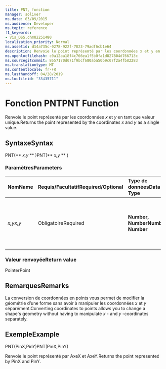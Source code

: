 ```yaml
---
title: PNT, fonction
manager: soliver
ms.date: 03/09/2015
ms.audience: Developer
ms.topic: reference
f1_keywords:
- Vis_DSS.chm82251480
localization_priority: Normal
ms.assetid: d14a735c-0278-922f-7823-79adf6cb1e64
description: Renvoie le point représenté par les coordonnées x et y en tant que valeur unique.
ms.openlocfilehash: c0a12aa18f4c766ea1f5b0fa1d827804d766713c
ms.sourcegitcommit: 8657170d071f9bcf680aba50b9c07f2a4fb82283
ms.translationtype: MT
ms.contentlocale: fr-FR
ms.lasthandoff: 04/28/2019
ms.locfileid: "33435711"
---
```

# <a name="pnt-function"></a><span data-ttu-id="01b3c-103">Fonction PNT</span><span class="sxs-lookup"><span data-stu-id="01b3c-103">PNT Function</span></span>

<span data-ttu-id="01b3c-104">Renvoie le point représenté par les coordonnées  _x_ et  _y_ en tant que valeur unique.</span><span class="sxs-lookup"><span data-stu-id="01b3c-104">Returns the point represented by the coordinates  _x_ and  _y_ as a single value.</span></span> 
  
## <a name="syntax"></a><span data-ttu-id="01b3c-105">Syntaxe</span><span class="sxs-lookup"><span data-stu-id="01b3c-105">Syntax</span></span>

<span data-ttu-id="01b3c-106">PNT(\*\* *x,y* \*\* )</span><span class="sxs-lookup"><span data-stu-id="01b3c-106">PNT(\*\* *x,y* \*\* )</span></span> 
  
### <a name="parameters"></a><span data-ttu-id="01b3c-107">Paramètres</span><span class="sxs-lookup"><span data-stu-id="01b3c-107">Parameters</span></span>

|<span data-ttu-id="01b3c-108">**Nom**</span><span class="sxs-lookup"><span data-stu-id="01b3c-108">**Name**</span></span>|<span data-ttu-id="01b3c-109">**Requis/Facultatif**</span><span class="sxs-lookup"><span data-stu-id="01b3c-109">**Required/Optional**</span></span>|<span data-ttu-id="01b3c-110">**Type de données**</span><span class="sxs-lookup"><span data-stu-id="01b3c-110">**Data Type**</span></span>|<span data-ttu-id="01b3c-111">**Description**</span><span class="sxs-lookup"><span data-stu-id="01b3c-111">**Description**</span></span>|
|:-----|:-----|:-----|:-----|
| <span data-ttu-id="01b3c-112">_x,y_</span><span class="sxs-lookup"><span data-stu-id="01b3c-112">_x,y_</span></span> <br/> |<span data-ttu-id="01b3c-113">Obligatoire</span><span class="sxs-lookup"><span data-stu-id="01b3c-113">Required</span></span>  <br/> |<span data-ttu-id="01b3c-114">**Number, Number**</span><span class="sxs-lookup"><span data-stu-id="01b3c-114">**Number, Number**</span></span> <br/> |<span data-ttu-id="01b3c-115">Coordonnées du point dans le système de coordonnées de la forme actuelle</span><span class="sxs-lookup"><span data-stu-id="01b3c-115">The coordinates of the point in the coordinate system of the current shape.</span></span>  <br/> |
   
### <a name="return-value"></a><span data-ttu-id="01b3c-116">Valeur renvoyée</span><span class="sxs-lookup"><span data-stu-id="01b3c-116">Return value</span></span>

<span data-ttu-id="01b3c-117">Pointer</span><span class="sxs-lookup"><span data-stu-id="01b3c-117">Point</span></span>
  
## <a name="remarks"></a><span data-ttu-id="01b3c-118">Remarques</span><span class="sxs-lookup"><span data-stu-id="01b3c-118">Remarks</span></span>

<span data-ttu-id="01b3c-119">La conversion de coordonnées en points vous permet de modifier la géométrie d’une forme sans avoir à manipuler les coordonnées  *x*  et  *y*  séparément.</span><span class="sxs-lookup"><span data-stu-id="01b3c-119">Converting coordinates to points allows you to change a shape's geometry without having to manipulate  *x*  - and  *y*  -coordinates separately.</span></span> 
  
## <a name="example"></a><span data-ttu-id="01b3c-120">Exemple</span><span class="sxs-lookup"><span data-stu-id="01b3c-120">Example</span></span>

<span data-ttu-id="01b3c-121">PNT(PinX,PinY)</span><span class="sxs-lookup"><span data-stu-id="01b3c-121">PNT(PinX,PinY)</span></span> 
  
<span data-ttu-id="01b3c-122">Renvoie le point représenté par AxeX et AxeY.</span><span class="sxs-lookup"><span data-stu-id="01b3c-122">Returns the point represented by PinX and PinY.</span></span> 
  

